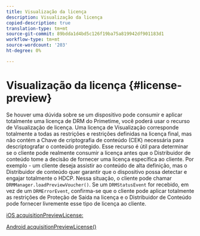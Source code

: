 ```yaml
---
title: Visualização da licença
description: Visualização da licença
copied-description: true
translation-type: tm+mt
source-git-commit: 89bdda1d4bd5c126f19ba75a819942df901183d1
workflow-type: tm+mt
source-wordcount: '203'
ht-degree: 0%

---
```



# Visualização da licença {#license-preview}

Se houver uma dúvida sobre se um dispositivo pode consumir e aplicar totalmente uma licença de DRM do Primetime, você poderá usar o recurso de Visualização de licença. Uma licença de Visualização corresponde totalmente a todas as restrições e restrições definidas na licença final, mas não contém a Chave de criptografia de conteúdo (CEK) necessária para descriptografar o conteúdo protegido. Esse recurso é útil para determinar se o cliente pode realmente consumir a licença antes que o Distribuidor de conteúdo tome a decisão de fornecer uma licença específica ao cliente. Por exemplo - um cliente deseja assistir ao conteúdo de alta definição, mas o Distribuidor de conteúdo quer garantir que o dispositivo possa detectar e engajar totalmente o HDCP. Nessa situação, o cliente pode chamar `DRMManager.loadPreviewVoucher()`. Se um `DRMStatusEvent` for recebido, em vez de um `DRMErrorEvent`, confirma-se que o cliente pode aplicar totalmente as restrições de Proteção de Saída na licença e o Distribuidor de Conteúdo pode fornecer livremente esse tipo de licença ao cliente.

[iOS acquisitionPreviewLicense:](https://help.adobe.com/en_US/primetime/api/drm-apis/client/ios/interface_d_r_m_manager.html#a3baac603bdd8826624dbe97f9faaba10)

[Android acquisitionPreviewLicense()](https://help.adobe.com/en_US/primetime/api/drm-apis/client/android/com/adobe/ave/drm/DRMManager.html#acquirePreviewLicense(com.adobe.ave.drm.DRMMetadata,%20com.adobe.ave.drm.DRMOperationErrorCallback,%20com.adobe.ave.drm.DRMLicenseAcquiredCallback))
